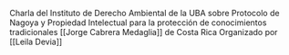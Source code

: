 Charla del Instituto de Derecho Ambiental de la UBA sobre Protocolo de Nagoya y Propiedad Intelectual para la protección de conocimientos tradicionales
[[Jorge Cabrera Medaglia]] de Costa Rica
Organizado por [[Leila Devia]]